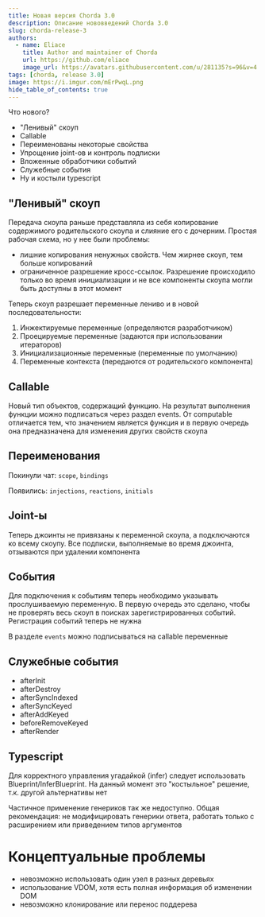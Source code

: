 ```yaml
---
title: Новая версия Chorda 3.0
description: Описание нововведений Chorda 3.0
slug: chorda-release-3
authors:
  - name: Eliace
    title: Author and maintainer of Chorda
    url: https://github.com/eliace
    image_url: https://avatars.githubusercontent.com/u/281135?s=96&v=4
tags: [chorda, release 3.0]
image: https://i.imgur.com/mErPwqL.png
hide_table_of_contents: true
---
```


Что нового?
- "Ленивый" скоуп
- Callable
- Переименованы некоторые свойства
- Упрощение joint-ов и контроль подписки
- Вложенные обработчики событий
- Служебные события
- Ну и костыли typescript

<!--truncate-->

## "Ленивый" скоуп

Передача скоупа раньше представляла из себя копирование содержимого родительского скоупа и слияние его с дочерним. Простая рабочая схема, но у нее были проблемы:
- лишние копирования ненужных свойств. Чем жирнее скоуп, тем больше копирований
- ограниченное разрешение кросс-ссылок. Разрешение происходило только во время инициализации и не все компоненты скоупа могли быть доступны в этот момент

Теперь скоуп разрешает переменные лениво и в новой последовательности:
1. Инжектируемые переменные (определяются разработчиком)
2. Проецируемые переменные (задаются при использовании итераторов)
3. Инициализационные переменные (переменные по умолчанию)
4. Переменные контекста (передаются от родительского компонента)

## Callable

Новый тип объектов, содержащий функцию. На результат выполнения функции можно подписаться через раздел events. От computable отличается тем, что значением является функция и в первую очередь она предназначена для изменения других свойств скоупа

## Переименования

Покинули чат: `scope`, `bindings`

Появились: `injections`, `reactions`, `initials`

## Joint-ы

Теперь джоинты не привязаны к переменной скоупа, а подключаются ко всему скоупу. Все подписки, выполняемые во время джоинта, отзываются при удалении компонента

## События

Для подключения к событиям теперь необходимо указывать прослушиваемую переменную. В первую очередь это сделано, чтобы не проверять весь скоуп в поисках зарегистрированных событий. Регистрация событий теперь не нужна

В разделе `events` можно подписываться на callable переменные

## Служебные события

- afterInit
- afterDestroy
- afterSyncIndexed
- afterSyncKeyed
- afterAddKeyed
- beforeRemoveKeyed
- afterRender

## Typescript

Для корректного управления угадайкой (infer) следует использовать Blueprint/InferBlueprint. На данный момент это "костыльное" решение, т.к. другой альтернативы нет

Частичное применение генериков так же недоступно. Общая рекомендация: не модифицировать генерики ответа, работать только с расширением или приведением типов аргументов


# Концептуальные проблемы

- невозможно использовать один узел в разных деревьях
- использование VDOM, хотя есть полная информация об изменении DOM
- невозможно клонирование или перенос поддерева


